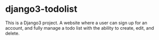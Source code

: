 # django3-todolist

This is a Django3 project. A website where a user can sign up for an account, and fully manage a todo list with the ability to create, edit, and delete.
